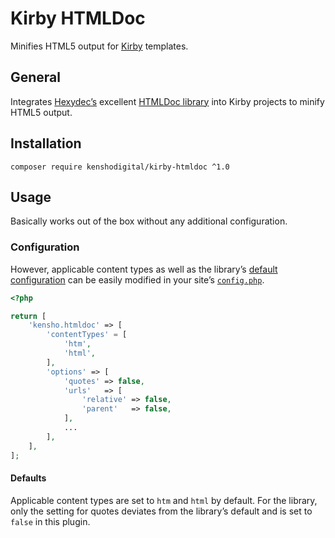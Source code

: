 # Kirby HTMLDoc

Minifies HTML5 output for [Kirby][1] templates.

## General

Integrates [Hexydec’s][2] excellent [HTMLDoc library][3] into Kirby projects to minify HTML5 output.

## Installation

```shell
composer require kenshodigital/kirby-htmldoc ^1.0
```

## Usage

Basically works out of the box without any additional configuration. 

### Configuration

However, applicable content types as well as the library’s [default configuration][4] can be easily modified in your site’s [`config.php`][5].

```php
<?php

return [
    'kensho.htmldoc' => [
        'contentTypes' = [
            'htm',
            'html',                    
        ],
        'options' => [
            'quotes' => false,
            'urls'   => [
                'relative' => false,
                'parent'   => false,
            ],
            ...
        ],
    ],
];
```

#### Defaults

Applicable content types are set to `htm` and `html` by default. For the library, only the setting for quotes deviates from the library’s default and is set to `false` in this plugin.

[1]: https://getkirby.com
[2]: https://github.com/hexydec
[3]: https://github.com/hexydec/htmldoc
[4]: https://github.com/hexydec/htmldoc/blob/master/docs/api/minify.md#options
[5]: https://getkirby.com/docs/guide/configuration#the-config-php
